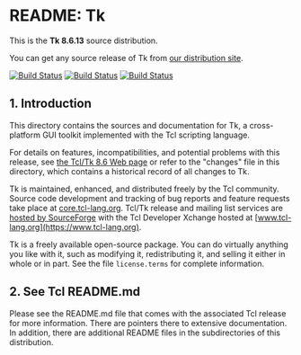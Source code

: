 # README:  Tk

This is the **Tk 8.6.13** source distribution.

You can get any source release of Tk from [our distribution
site](https://sourceforge.net/projects/tcl/files/Tcl/).

[![Build Status](https://github.com/tcltk/tk/workflows/Linux/badge.svg?branch=core-8-6-branch)](https://github.com/tcltk/tk/actions?query=workflow%3A%22Linux%22+branch%3Acore-8-6-branch)
[![Build Status](https://github.com/tcltk/tk/workflows/Windows/badge.svg?branch=core-8-6-branch)](https://github.com/tcltk/tk/actions?query=workflow%3A%22Windows%22+branch%3Acore-8-6-branch)
[![Build Status](https://github.com/tcltk/tk/workflows/macOS/badge.svg?branch=core-8-6-branch)](https://github.com/tcltk/tk/actions?query=workflow%3A%22macOS%22+branch%3Acore-8-6-branch)

## <a id="intro">1.</a> Introduction

This directory contains the sources and documentation for Tk, a
cross-platform GUI toolkit implemented with the Tcl scripting language.

For details on features, incompatibilities, and potential problems with
this release, see [the Tcl/Tk 8.6 Web page](https://www.tcl-lang.org/software/tcltk/8.6.html)
or refer to the "changes" file in this directory, which contains a
historical record of all changes to Tk.

Tk is maintained, enhanced, and distributed freely by the Tcl community.
Source code development and tracking of bug reports and feature requests
take place at [core.tcl-lang.org](https://core.tcl-lang.org/).
Tcl/Tk release and mailing list services are [hosted by
SourceForge](https://sourceforge.net/projects/tcl/)
with the Tcl Developer Xchange hosted at
[www.tcl-lang.org](https://www.tcl-lang.org).

Tk is a freely available open-source package.  You can do virtually
anything you like with it, such as modifying it, redistributing it,
and selling it either in whole or in part.  See the file
`license.terms` for complete information.

## <a id="tcl">2.</a> See Tcl README.md

Please see the README.md file that comes with the associated Tcl release
for more information.  There are pointers there to extensive
documentation.  In addition, there are additional README files
in the subdirectories of this distribution.
